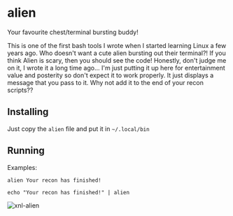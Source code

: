 # alien
Your favourite chest/terminal bursting buddy! 

This is one of the first bash tools I wrote when I started learning Linux a few years ago. Who doesn't want a cute alien bursting out their terminal?!
If you think Alien is scary, then you should see the code! Honestly, don't judge me on it, I wrote it a long time ago... I'm just putting it up here for entertainment value and posterity so don't expect it to work properly. It just displays a message that you pass to it. Why not add it to the end of your recon scripts??

## Installing
Just copy the `alien` file and put it in `~/.local/bin`

## Running
Examples:

`alien Your recon has finished!`

`echo "Your recon has finished!" | alien`


![xnl-alien](https://user-images.githubusercontent.com/84544946/134825124-d370d805-5f39-4c5d-8bcd-9e36eaa35190.png)
